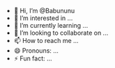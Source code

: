 - 👋 Hi, I’m @Babununu
- 👀 I’m interested in ...
- 🌱 I’m currently learning ...
- 💞️ I’m looking to collaborate on ...
- 📫 How to reach me ...
- 😄 Pronouns: ...
- ⚡ Fun fact: ...

<!---
Babununu/Babununu is a ✨ special ✨ repository because its `README.md` (this file) appears on your GitHub profile.
You can click the Preview link to take a look at your changes.
--->
